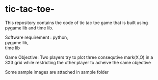 # tic-tac-toe-
This repository contains the code of tic tac toe game that is built using pygame lib and time lib.

Software requirement :
python,  
pygame lib,  
time lib

Game Objective:
Two players try to plot three consequtive mark(X,O) in a 3X3 grid while restricting the other player to acheive the same objective

Some sample images are attached in sample folder
